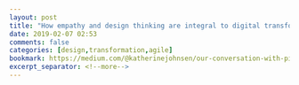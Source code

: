 ```yaml
---
layout: post
title: "How empathy and design thinking are integral to digital transformation"
date: 2019-02-07 02:53
comments: false
categories: [design,transformation,agile]
bookmark: https://medium.com/@katherinejohnsen/our-conversation-with-pia-andrews-how-empathy-and-design-thinking-are-integral-to-digital-6aa4b40172d0
excerpt_separator: <!--more-->
---
```

<!--more-->
